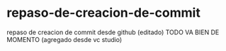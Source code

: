 # repaso-de-creacion-de-commit
repaso de creacion de commit desde github (editado)
TODO VA BIEN DE MOMENTO (agregado desde vc studio)